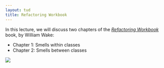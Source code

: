 ```yaml
---
layout: tud
title: Refactoring Workbook
---
```


In this lecture, we will discuss two chapters of the [_Refactoring Workbook_](https://www.oreilly.com/library/view/refactoring-workbook/0321109295/) book, by William Wake:

* Chapter 1: Smells within classes
* Chapter 2: Smells between classes

<img src="{{ '/img/books/rw.jpeg' | relative_url }}" class="book-cover">